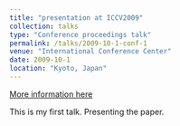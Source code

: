 ```yaml
---
title: "presentation at ICCV2009"
collection: talks
type: "Conference proceedings talk"
permalink: /talks/2009-10-1-conf-1
venue: "International Conference Center"
date: 2009-10-1
location: "Kyoto, Japan"
---
```


[More information here](http://yokoya.naist.jp/iccv2009/program/index.html)

This is my first talk. Presenting the paper.
